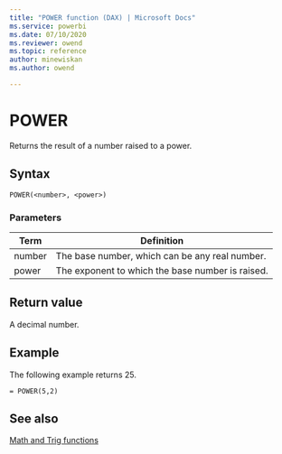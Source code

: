 ```yaml
---
title: "POWER function (DAX) | Microsoft Docs"
ms.service: powerbi 
ms.date: 07/10/2020
ms.reviewer: owend
ms.topic: reference
author: minewiskan
ms.author: owend

---
```

# POWER

Returns the result of a number raised to a power.  
  
## Syntax  
  
```dax
POWER(<number>, <power>)  
```
  
### Parameters  
  
|Term|Definition|  
|--------|--------------|  
|number|The base number, which can be any real number.|  
|power|The exponent to which the base number is raised.|  
  
## Return value

A decimal number.  
  
## Example

The following example returns 25.  
  
```dax
= POWER(5,2)  
```
  
## See also

[Math and Trig functions](math-and-trig-functions-dax.md)  
